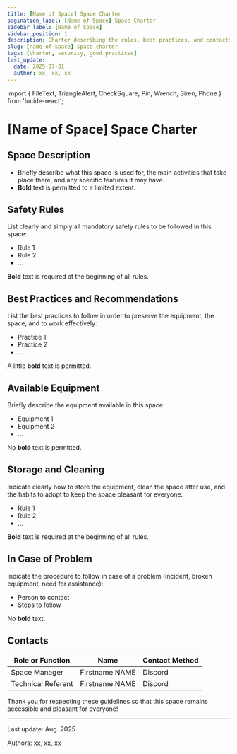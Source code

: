```yaml
---
title: [Name of Space] Space Charter
pagination_label: [Name of Space] Space Charter
sidebar_label: [Name of Space]
sidebar_position: 1
description: Charter describing the rules, best practices, and contacts for the FabLab [name of Space] space.
slug: [name-of-space]-space-charter
tags: [charter, security, good practices]
last_update:
  date: 2025-07-31
  author: xx, xx, xx
---
```

import { FileText, TriangleAlert, CheckSquare, Pin, Wrench, Siren, Phone } from 'lucide-react';

# [Name of Space] Space Charter

## <FileText size={32} /> Space Description

- Briefly describe what this space is used for, the main activities that take place there, and any specific features it may have.
- **Bold** text is permitted to a limited extent.

## <TriangleAlert size={32} /> Safety Rules

List clearly and simply all mandatory safety rules to be followed in this space:

- Rule 1
- Rule 2
- …

**Bold** text is required at the beginning of all rules.

## <CheckSquare size={32} /> Best Practices and Recommendations

List the best practices to follow in order to preserve the equipment, the space, and to work effectively:

- Practice 1
- Practice 2
- …

A little **bold** text is permitted.

## <Wrench size={32} /> Available Equipment

Briefly describe the equipment available in this space:

- Equipment 1
- Equipment 2
- …

No **bold** text is permitted.

## <Pin size={32} /> Storage and Cleaning

Indicate clearly how to store the equipment, clean the space after use, and the habits to adopt to keep the space pleasant for everyone:

- Rule 1
- Rule 2
- …

**Bold** text is required at the beginning of all rules.

## <Siren size={32} /> In Case of Problem

Indicate the procedure to follow in case of a problem (incident, broken equipment, need for assistance):

- Person to contact
- Steps to follow

No **bold** text.

## <Phone size={32} /> Contacts

| Role or Function   | Name           | Contact Method |
| ------------------ | -------------- | -------------- |
| Space Manager      | Firstname NAME | Discord        |
| Technical Referent | Firstname NAME | Discord        |

Thank you for respecting these guidelines so that this space remains accessible and pleasant for everyone!

---

Last update: Aug. 2025

Authors: [xx](https://example.com), [xx](https://example.com), [xx](https://example.com)
